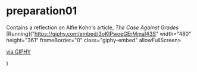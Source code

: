 # preparation01
Contains a reflection on Alfie Kohn's article, *The Case Against Grades*
[Running]("https://giphy.com/embed/3oKIPwoeGErMmaI43S" width="480" height="361" frameBorder="0" class="giphy-embed" allowFullScreen></iframe><p><a href="https://giphy.com/gifs/culture--run-3oKIPwoeGErMmaI43S">via GIPHY</a></p>)
